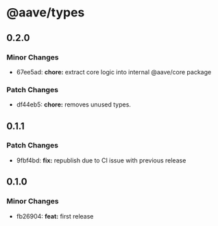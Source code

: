 # @aave/types

## 0.2.0

### Minor Changes

- 67ee5ad: **chore:** extract core logic into internal @aave/core package

### Patch Changes

- df44eb5: **chore:** removes unused types.

## 0.1.1

### Patch Changes

- 9fbf4bd: **fix:** republish due to CI issue with previous release

## 0.1.0

### Minor Changes

- fb26904: **feat:** first release

